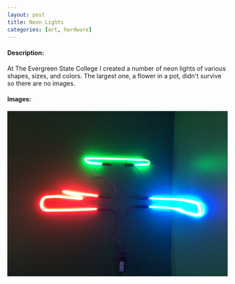 ```yaml
---
layout: post
title: Neon Lights
categories: [art, hardware]
---
```


#### Description:
At The Evergreen State College I created a number of neon lights of various shapes, sizes, and colors.  The largest one, a flower in a pot, didn't survive so there are no images.

#### Images:
<img class="gallery" src="/public/1997-12-31-neon1.jpg"/>

